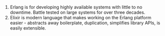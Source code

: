 1. Erlang is for developing highly available systems with little to no downtime. Battle tested on large systems for over three decades.
2. Elixir is modern language that makes working on the Erlang platform easier - abstracts away boilerplate, duplication, simplifies library APIs, is easily extensible. 